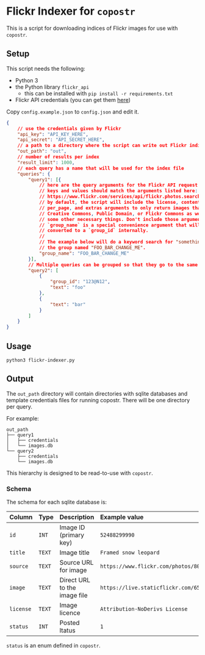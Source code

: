 # Flickr Indexer for `copostr`

This is a script for downloading indices of Flickr images for use with `copostr`.

## Setup

This script needs the following:

- Python 3
- the Python library `flickr_api`
    - this can be installed with `pip install -r requirements.txt`
- Flickr API credentials (you can get them [here](https://www.flickr.com/services/apps/create/))

Copy `config.example.json` to `config.json` and edit it.

```json
{
    // use the credentials given by Flickr
    "api_key": "API_KEY_HERE",
    "api_secret": "API_SECRET_HERE",
    // a path to a directory where the script can write out Flickr indices
    "out_path": "out",
    // number of results per index
    "result_limit": 1000,
    // each query has a name that will be used for the index file 
    "queries": {
        "query1": [{
            // here are the query arguments for the Flickr API request
            // keys and values should match the arguments listed here:
            // https://www.flickr.com/services/api/flickr.photos.search.html
            // by default, the script will include the license, content_type,
            // per_page, and extras arguments to only return images that are
            // Creative Commons, Public Domain, or Flickr Commons as well as
            // some other necessary things. Don't include those arguments here.
            // `group_name` is a special convenience argument that will be
            // converted to a `group_id` internally.
            //
            // The example below will do a keyword search for "something" in
            // the group named "FOO_BAR_CHANGE_ME".
            "group_name": "FOO_BAR_CHANGE_ME"
        }],
        // Multiple queries can be grouped so that they go to the same database.
        "query2": [
            {
                "group_id": "123@N12",
                "text": "foo"
            },
            {
                "text": "bar"
            }
        ]
    }
}

```

## Usage

```
python3 flickr-indexer.py
```

## Output

The `out_path` directory will contain directories with sqlite databases and template credentials files for running copostr.
There will be one directory per query.

For example:

```
out_path
├── query1
│   ├── credentials
│   └── images.db
└── query2
    ├── credentials
    └── images.db
```

This hierarchy is designed to be read-to-use with `copostr`.

### Schema

The schema for each sqlite database is:

| Column    | Type   | Description | Example value |
|:----------|:-------|:------------|:--------------|
| `id`      | `INT`  | Image ID (primary key) | `52488299990` |
| `title`   | `TEXT` | Image title | `Framed snow leopard` |
| `source`  | `TEXT` | Source URL for image | `https://www.flickr.com/photos/8070463@N03/52488299990/` |
| `image`   | `TEXT` | Direct URL to the image file | `https://live.staticflickr.com/65535/52488299990_ab31e9a282_b.jpg` |
| `license` | `TEXT` | Image licence | `Attribution-NoDerivs License` |
| `status`  | `INT`  | Posted ltatus | `1` |

`status` is an enum defined in `copostr`.
